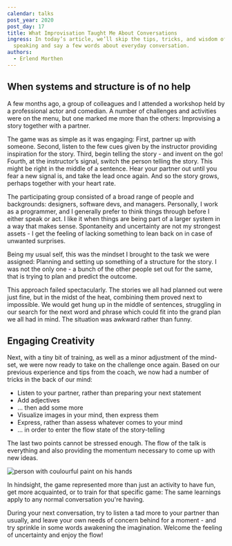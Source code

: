 ```yaml
---
calendar: talks
post_year: 2020
post_day: 17
title: What Improvisation Taught Me About Conversations
ingress: In today’s article, we’ll skip the tips, tricks, and wisdom of public
  speaking and say a few words about everyday conversation.
authors:
  - Erlend Morthen
---
```

## When systems and structure is of no help

A few months ago, a group of colleagues and I attended a workshop held by a professional actor and comedian. A number of challenges and activities were on the menu, but one marked me more than the others: Improvising a story together with a partner.

The game was as simple as it was engaging: First, partner up with someone. Second, listen to the few cues given by the instructor providing inspiration for the story. Third, begin telling the story - and invent on the go! Fourth, at the instructor’s signal, switch the person telling the story. This might be right in the middle of a sentence. Hear your partner out until you fear a new signal is, and take the lead once again. And so the story grows, perhaps together with your heart rate.

The participating group consisted of a broad range of people and backgrounds: designers, software devs, and managers. Personally, I work as a programmer, and I generally prefer to think things through before I either speak or act. I like it when things are being part of a larger system in a way that makes sense. Spontaneity and uncertainty are not my strongest assets - I get the feeling of lacking something to lean back on in case of unwanted surprises.

Being my usual self, this was the mindset I brought to the task we were assigned: Planning and setting up something of a structure for the story. I was not the only one - a bunch of the other people set out for the same, that is trying to plan and predict the outcome. 

This approach failed spectacularly. The stories we all had planned out were just fine, but in the midst of the heat, combining them proved next to impossible. We would get hung up in the middle of sentences, struggling in our search for the next word and phrase which could fit into the grand plan we all had in mind. The situation was awkward rather than funny.

## **Engaging Creativity**

Next, with a tiny bit of training, as well as a minor adjustment of the mind-set, we were now ready to take on the challenge once again. Based on our previous experience and tips from the coach, we now had a number of tricks in the back of our mind:

* Listen to your partner, rather than preparing your next statement
* Add adjectives
* … then add some more
* Visualize images in your mind, then express them
* Express, rather than assess whatever comes to your mind
* … in order to enter the flow state of the story-telling

The last two points cannot be stressed enough. The flow of the talk is everything and also providing the momentum necessary to come up with new ideas.

![person with coulourful paint on his hands](/assets/alice-dietrich-fwf_fkj5tbo-unsplash.jpg)

In hindsight, the game represented more than just an activity to have fun, get more acquainted, or to train for that specific game: The same learnings apply to any normal conversation you're having.

During your next conversation, try to listen a tad more to your partner than usually, and leave your own needs of concern behind for a moment - and try sprinkle in some words awakening the imagination. Welcome the feeling of uncertainty and enjoy the flow!